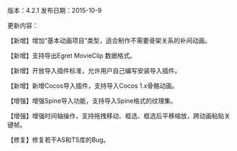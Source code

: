 版本：4.2.1
发布日期：2015-10-9

更新内容：

【新增】增加“基本动画项目”类型，适合制作不需要骨架关系的补间动画。

【新增】支持导出Egret MovieClip 数据格式。

【新增】开放导入插件标准，允许用户自己编写安装导入插件。

【新增】新增Cocos导入插件，支持导入Cocos 1.x骨骼动画。

【增强】增强Spine导入功能，支持导入Spine格式的纹理集。

【增强】增强时间轴操作，支持拖拽移动、框选、框选后平移缩放，跨动画粘贴关键帧。

【修复】修复若干AS和TS库的Bug。